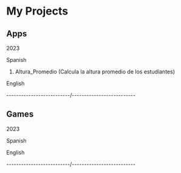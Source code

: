 # My Projects

## Apps


2023

Spanish

001. Altura_Promedio (Calcula la altura promedio de los estudiantes)

English

--------------------------/--------------------------


## Games


2023

Spanish

English

--------------------------/--------------------------
